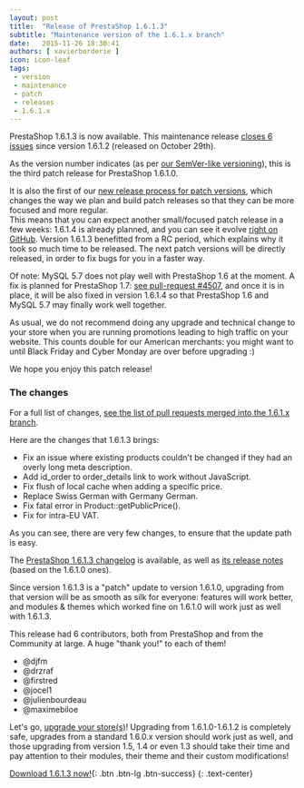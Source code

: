 ```yaml
---
layout: post
title:  "Release of PrestaShop 1.6.1.3"
subtitle: "Maintenance version of the 1.6.1.x branch"
date:   2015-11-26 18:30:41
authors: [ xavierborderie ]
icon: icon-leaf
tags:
 - version
 - maintenance
 - patch
 - releases
 - 1.6.1.x
---
```


PrestaShop 1.6.1.3 is now available. This maintenance release [closes 6 issues](https://github.com/PrestaShop/PrestaShop/pulls?utf8=%E2%9C%93&q=is%3Apr+base%3A1.6.1.x+is%3Aclosed+merged%3A%3E2015-10-29+) since version 1.6.1.2 (released on October 29th). 

As the version number indicates (as per [our SemVer-like versioning](http://build.prestashop.com/news/a-more-semantic-versioning-scheme/)), this is the third patch release for PrestaShop 1.6.1.0.<br/>

It is also the first of our [new release process for patch versions](http://build.prestashop.com/news/more-focused-patch-versions/), which changes the way we plan and build patch releases so that they can be more focused and more regular.<br/>
This means that you can expect another small/focused patch release in a few weeks: 1.6.1.4 is already planned, and you can see it evolve [right on GitHub](https://github.com/PrestaShop/PrestaShop/pulls?q=is%3Aopen+is%3Apr+milestone%3A1.6.1.4).
Version 1.6.1.3 benefitted from a RC period, which explains why it took so much time to be released. The next patch versions will be directly released, in order to fix bugs for you in a faster way.

Of note: MySQL 5.7 does not play well with PrestaShop 1.6 at the moment. A fix is planned for PrestaShop 1.7: [see pull-request #4507](https://github.com/PrestaShop/PrestaShop/pull/4507), and once it is in place, it will be also fixed in version 1.6.1.4 so that PrestaShop 1.6 and MySQL 5.7 may finally work well together.

As usual, we do not recommend doing any upgrade and technical change to your store when you are running promotions leading to high traffic on your website. This counts double for our American merchants: you might want to until Black Friday and Cyber Monday are over before upgrading :)

We hope you enjoy this patch release!


### The changes

For a full list of changes, [see the list of pull requests merged into the 1.6.1.x branch](https://github.com/PrestaShop/PrestaShop/pulls?utf8=%E2%9C%93&q=is%3Apr+base%3A1.6.1.x+is%3Aclosed+merged%3A%3E2015-10-29+).

Here are the changes that 1.6.1.3 brings:

* Fix an issue where existing products couldn't be changed if they had an overly long meta description.
* Add id_order to order_details link to work without JavaScript.
* Fix flush of local cache when adding a specific price.
* Replace Swiss German with Germany German.
* Fix fatal error in Product::getPublicPrice().
* Fix for intra-EU VAT.

As you can see, there are very few changes, to ensure that the update path is easy.

The [PrestaShop 1.6.1.3 changelog](https://www.prestashop.com/en/developers-versions/changelog/1.6.1.3-stable) is available, as well as [its release notes](https://www.prestashop.com/en/release-notes-1.6.1.3-stable) (based on the 1.6.1.0 ones).

Since version 1.6.1.3 is a "patch" update to version 1.6.1.0, upgrading from that version will be as smooth as silk for everyone: features will work better, and modules & themes which worked fine on 1.6.1.0 will work just as well with 1.6.1.3.

This release had 6 contributors, both from PrestaShop and from the Community at large. A huge "thank you!" to each of them!

* @djfm
* @drzraf
* @firstred
* @jocel1
* @julienbourdeau
* @maximebiloe

Let's go, [upgrade your store(s)](http://doc.prestashop.com/display/PS16/Updating+PrestaShop)! Upgrading from 1.6.1.0-1.6.1.2 is completely safe, upgrades from a standard 1.6.0.x version should work just as well, and those upgrading from version 1.5, 1.4 or even 1.3 should take their time and pay attention to their modules, their theme and their custom modifications!

[Download 1.6.1.3 now!](https://www.prestashop.com/en/download){: .btn .btn-lg .btn-success}
{: .text-center}
